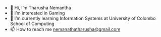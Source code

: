 - 👋 Hi, I’m Tharusha Nemantha
- 👀 I’m interested in Gaming
- 🌱 I’m currently learning Information Systems at University of Colombo School of Computing
- 📫 How to reach me nemanathatharusha@gmail.com
<!---
NemanthaT/NemanthaT is a ✨ special ✨ repository because its `README.md` (this file) appears on your GitHub profile.
You can click the Preview link to take a look at your changes.
--->
